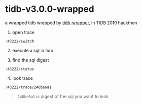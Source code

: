# tidb-v3.0.0-wrapped

a wrapped tidb wrapped by [tidb-wrapper](https://github.com/fuzzdebugplatform/tidb-wrapper),  in TiDB 2019 hackthon

1. open trace

```
:43222/switch
```

2. execute a sql in tidb

3. find the sql digest

```
:43222/status
```

4. look trace

```
:43222/trace/248be6a1
```

> `248be6a1` is digest of the sql you want to look
